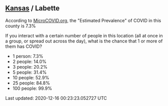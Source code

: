 
## [Kansas](/united-states/kansas) / Labette

According to [MicroCOVID.org](http://microcovid.org),
the "Estimated Prevalence" of COVID in this county is 7.3%

If you interact with a certain number of people in this location
(all at once in a group, or spread out across the day), what is the chance that
1 or more of them has COVID?

- 1 person: 7.3%
- 2 people: 14.0%
- 3 people: 20.2%
- 5 people: 31.4%
- 10 people: 52.9%
- 25 people: 84.8%
- 100 people: 99.9%

Last updated: 2020-12-16 00:23:23.052727 UTC
